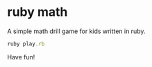 ruby math
=========

A simple math drill game for kids written in ruby.

```ruby 
ruby play.rb
```

Have fun!
